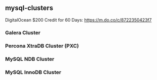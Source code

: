 ## mysql-clusters

DigitalOcean $200 Credit for 60 Days: https://m.do.co/c/8722350423f7

### Galera Cluster
### Percona XtraDB Cluster (PXC)
### MySQL NDB Cluster
### MySQL InnoDB Cluster
